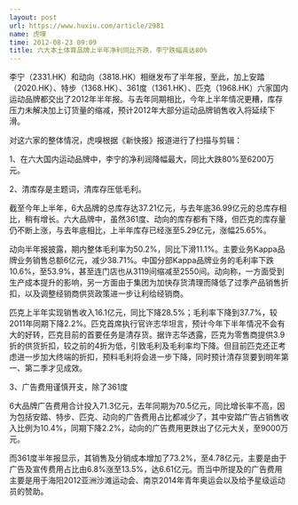```yaml
---
layout: post
url: https://www.huxiu.com/article/2981
name: 虎嗅
time: 2012-08-23 09:09
title: 六大本土体育品牌上半年净利同比齐跌，李宁跌幅高达80%
---
```

李宁（2331.HK）和动向（3818.HK）相继发布了半年报，至此，加上安踏（2020.HK）、特步（1368.HK）、361度（1361.HK）、匹克（1968.HK）六家国内运动品牌都交出了2012年半年报。与去年同期相比，今年上半年情况更糟，库存压力未解决加上订货量的缩减，预计2012年大部分运动品牌销售收入将延续下滑。

对这六家的整体情况，虎嗅根据《新快报》报道进行了扫描与剪辑：

1、在六大国内运动品牌中，李宁的净利润降幅最大，同比大跌80%至6200万元。

2、清库存是主题词，清库存压低毛利。

截至今年上半年，6大品牌的总库存达37.21亿元，与去年底36.99亿元的总库存相比，稍有增长。六大品牌中，虽然361度、动向的库存都有下降，但匹克的库存量仍不断上涨，与去年底相比，上半年库存已经涨至5.29亿元，涨幅25.65%。

动向半年报披露，期内整体毛利率为50.2%，同比下滑11.1%。主要业务Kappa品牌业务销售总额6亿元，减少38.71%。中国分部Kappa品牌业务的毛利率下跌10.6%，至53.9%，甚至连门店也从3119间缩减至2550间。动向称，一方面受到生产成本提升的影响，另一方面由于集团为加快存货清理而降低了过季产品销售折扣，以及调整经销商供货政策进一步让利给经销商。

匹克上半年实现销售收入16.1亿元，同比下降28.5%；毛利率下降到37.7%，较2011年同期下降2.2%。匹克首席执行官许志华坦言，预计今年下半年情况不会有大的好转，匹克目前的首要任务是清存货。据许志华透露，匹克为零售商提供3.9折的供货折扣，较之前的4折为低，引致毛利及毛利率均下降。但目前匹克还正考虑进一步加大终端的折扣，预料毛利将会进一步下降，同时预计清存货要到明年第一、第二季才见成效。

3、广告费用谨慎开支，除了361度

6大品牌广告费用合计投入71.3亿元，去年同期为70.5亿元，同比增长率不高，因为包括安踏、特步、匹克、动向的广告费用占比都减少了，其中安踏广告占销售收入比例为10.4%，同期下降2.2%，动向的广告费用更跌出了亿元大关，至9000万元。

而361度半年报显示，其销售及分销成本增加了73.2%，至4.78亿元，主要是由于广告及宣传费用占比由6.8%涨至13.5%，达6.61亿元。而当中所提及的广告费用主要是用于海阳2012亚洲沙滩运动会、南京2014年青年奥运会以及给予星级运动员的赞助。

